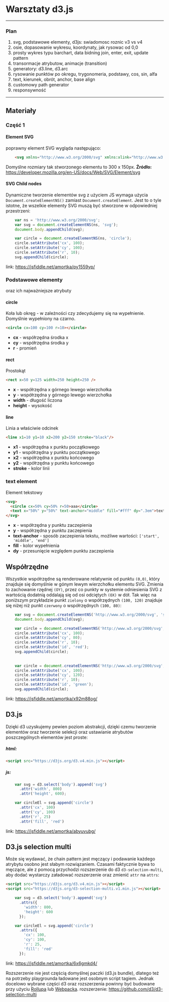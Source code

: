 # Warsztaty d3.js
---
### Plan
1. svg, podstawowe elementy, d3js: swiadomosc roznic v3 vs v4
3. osie, dopasowanie wykresu, koordynaty, jak rysowac od 0,0
2. prosty wykres typu barchart, data bidning join, enter, exit, update pattern
4. transormacje atrybutow, animacje (transition)
5. generatory: d3.line, d3.arc
6. rysowanie punktów po okregu, trygonomeria, podstawy, cos, sin, alfa
7. text, kierunek, obrót, anchor, base align
8. customowy path generator
9. responsywność

***
## Materiały

### Część 1
#### Element SVG
poprawny element SVG wygląda następująco:
```html
    <svg xmlns="http://www.w3.org/2000/svg" xmlns:xlink="http://www.w3.org/1999/xlink">
```
Domyślne rozmiary tak stworzonego elementu to 300 x 150px.
**Źródło:** https://developer.mozilla.org/en-US/docs/Web/SVG/Element/svg

#### SVG Child nodes
Dynamiczne tworzenie elementów svg z użyciem JS wymaga użycia ``Document.createElementNS()`` zamiast ``Document.createElement``. Jest to o tyle istotne, że wszelkie elementy SVG muszą być stworzone w odpowiedniej przestrzeni:
```javascript
    var ns = 'http://www.w3.org/2000/svg';
    var svg = document.createElementNS(ns, 'svg');
    document.body.appendChild(svg);

    var circle = document.createElementNS(ns, 'circle');
    circle.setAttribute('cx', 100);
    circle.setAttribute('cy', 100);
    circle.setAttribute('r', 10);
    svg.appendChild(circle);
```
link: https://jsfiddle.net/amortka/py1559yp/

### Podstawowe elementy
oraz ich najważniejsze atrybuty

#### circle
Koła lub okręg - w zależności czy zdecydujemy się na wypełnienie. Domyślnie wypełniony na czarno.
```html
<circle cx=100 cy=100 r=10></circle>
```
- **cx** - współrzędna środka x
- **cy** - współrzędna środka y
- **r** - promień 

#### rect
Prostokąt
```html
<rect x=50 y=125 width=250 height=250 />
```
- **x** - współrzędna x górnego lewego wierzchołka
- **y** - współrzędna y górnego lewego wierzchołka
- **width** - długość liczona
- **height** - wysokość

#### line
Linia a właściwie odcinek
```html
<line x1=10 y1=10 x2=200 y2=150 stroke="black"/>
```
- **x1** - współrzędna x punktu początkowego
- **y1** - współrzędna y punktu początkowego
- **x2** - współrzędna x punktu końcowego
- **y2** - współrzędna y punktu końcowego
- **stroke** - kolor linii
### text element
Element tekstowy
```html
<svg>
  <circle cx=50% cy=50% r=50>aaa</circle>
  <text x="50%" y="50%" text-anchor="middle" fill="#fff" dy=".3em">text</text>
</svg>
```
- **x** - współrzędna y punktu zaczepienia
- **y** - współrzędna y punktu zaczepienia
- **text-anchor** - sposób zaczepienia tekstu, możliwe wartości: ``['start', 'middle', 'end']``
- **fill** - kolor wypełnienia
- **dy** - przesunięcie względem punktu zaczepienia

## Współrzędne
Wszystkie współrzędne są renderowane relatywnie od punktu ``(0,0)``, który znajduje się domyślnie w gónym lewym wierzchołku elementu SVG. Zmienia to zachowanie rzędnej ``(OY)``, przez co punkty w systemie odniesienia SVG z wartością dodatnią oddalają się od osi odciętych ``(OX)`` w dół. Tak więc na poniższym przykładzie punkt ``zielony`` o współrzędnych ``(100, 120)`` znajduje się niżej niż punkt ``czerwony`` o współrzędnych ``(100, 80)``:
```javascript
    var svg = document.createElementNS('http://www.w3.org/2000/svg', 'svg');
    document.body.appendChild(svg);

    var circle = document.createElementNS('http://www.w3.org/2000/svg', 'circle');
    circle.setAttribute('cx', 100);
    circle.setAttribute('cy', 80);
    circle.setAttribute('r', 10);
    circle.setAttribute('id', 'red');
    svg.appendChild(circle);
    
    
    var circle = document.createElementNS('http://www.w3.org/2000/svg', 'circle');
    circle.setAttribute('cx', 100);
    circle.setAttribute('cy', 120);
    circle.setAttribute('r', 10);
    circle.setAttribute('id', 'green');
    svg.appendChild(circle);
```
link: https://jsfiddle.net/amortka/x92m88og/


## D3.js
Dzięki d3 uzyskujemy pewien poziom abstrakcji, dzięki czemu tworzenie elementów oraz tworzenie selekcji oraz ustawianie atrybutów poszczególnych elementów jest proste:
##### html:
```html
<script src="https://d3js.org/d3.v4.min.js"></script>
```
##### **js**:
```javascript
    var svg = d3.select('body').append('svg')
      .attr('width', 800)
      .attr('height', 600);

    var circleEl = svg.append('circle')
      .attr('cx', 100)
      .attr('cy', 100)
      .attr('r', 25)
      .attr('fill', 'red')
```
link: https://jsfiddle.net/amortka/abyuvubg/

## D3.js selection multi
Może się wydawać, że chain pattern jest męczący i podawanie każdego atrybytu osobno jest słabym rozwiązaniem. Czasami faktycznie bywa to męczące, ale z pomocą przychodzi rozszerzenie do d3 `d3-selection-multi`, aby dodać wystarczy załadować rozszerzenie oraz zmienić ``attr`` na ``attrs``:
```html
<script src="https://d3js.org/d3.v4.min.js"></script>
<script src="https://d3js.org/d3-selection-multi.v1.min.js"></script>
```
```javascript
    var svg = d3.select('body').append('svg')
      .attrs({
        'width': 800,
        'height': 600
      });

    var circleEl = svg.append('circle')
      .attrs({
        'cx': 100,
        'cy': 100,
        'r': 25,
        'fill': 'red'
      });
```
link: https://jsfiddle.net/amortka/6x6gmkd4/

Rozszerzenie nie jest częścią domyślnej paczki (d3.js bundle), dlatego też na potrzeby playgrounda ładowane jest osobnym script tagiem. Jednak docelowo wybrane części d3 oraz rozszerzenia powinny być budowane przy użyciu [Rollupa](https://rollupjs.org/) lub [Webpacka](https://webpack.github.io/).
rozszerzenie: https://github.com/d3/d3-selection-multi







